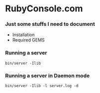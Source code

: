 # RubyConsole.com

### Just some stuffs I need to document
- Installation
- Required GEMS

### Running a server
```bin/server -Ilib```

### Running a server in Daemon mode
```bin/server -Ilib -l server.log -d```